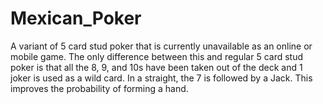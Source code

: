 # Mexican_Poker
A variant of 5 card stud poker that is currently unavailable as an online or mobile game. The only difference between this and regular 5 card stud poker is that all the 8, 9, and 10s have been taken out of the deck and 1 joker is used as a wild card. In a straight, the 7 is followed by a Jack. This improves the probability of forming a hand.
